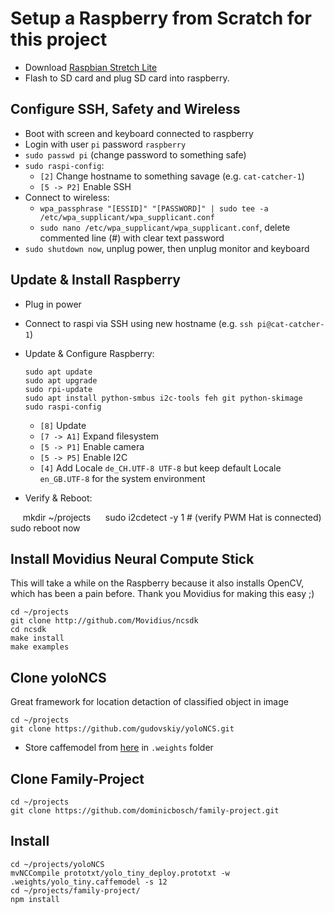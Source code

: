 Setup a Raspberry from Scratch for this project
===============================================

- Download [Raspbian Stretch Lite](https://www.raspberrypi.org/downloads/raspbian/)
- Flash to SD card and plug SD card into raspberry.


Configure SSH, Safety and Wireless
----------------------------------

- Boot with screen and keyboard connected to raspberry
- Login with user `pi` password `raspberry`
- `sudo passwd pi` (change password to something safe)
- `sudo raspi-config`:
	- `[2]` Change hostname to something savage (e.g. `cat-catcher-1`)
	- `[5 -> P2]` Enable SSH
- Connect to wireless:
	- `wpa_passphrase "[ESSID]" "[PASSWORD]" | sudo tee -a /etc/wpa_supplicant/wpa_supplicant.conf`
	- `sudo nano /etc/wpa_supplicant/wpa_supplicant.conf`, delete commented line (#) with clear text password
- `sudo shutdown now`, unplug power, then unplug monitor and keyboard


Update & Install Raspberry
-------------------------- 

- Plug in power
- Connect to raspi via SSH using new hostname (e.g. `ssh pi@cat-catcher-1`)
- Update & Configure Raspberry:

      sudo apt update
      sudo apt upgrade
      sudo rpi-update
      sudo apt install python-smbus i2c-tools feh git python-skimage
      sudo raspi-config

  - `[8]` Update 
  - `[7 -> A1]` Expand filesystem
  - `[5 -> P1]` Enable camera
  - `[5 -> P5]` Enable I2C
  - `[4]` Add Locale `de_CH.UTF-8 UTF-8` but keep default Locale `en_GB.UTF-8` for the system environment
	
- Verify & Reboot:

      mkdir ~/projects
      sudo i2cdetect -y 1 # (verify PWM Hat is connected)
      sudo reboot now


Install Movidius Neural Compute Stick
-------------------------------------

This will take a while on the Raspberry because it also installs OpenCV, which has been a pain before. Thank you Movidius for making this easy ;)


	cd ~/projects
	git clone http://github.com/Movidius/ncsdk
	cd ncsdk
	make install
	make examples


Clone yoloNCS
-------------

Great framework for location detaction of classified object in image

	cd ~/projects
	git clone https://github.com/gudovskiy/yoloNCS.git

- Store caffemodel from [here](https://drive.google.com/file/d/0Bzy9LxvTYIgKNFEzOEdaZ3U0Nms/view?usp=sharing) in `.weights` folder


Clone Family-Project
--------------------

	cd ~/projects
	git clone https://github.com/dominicbosch/family-project.git


Install
-------

	cd ~/projects/yoloNCS
	mvNCCompile prototxt/yolo_tiny_deploy.prototxt -w .weights/yolo_tiny.caffemodel -s 12
	cd ~/projects/family-project/
	npm install

